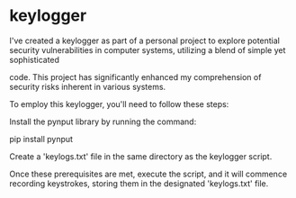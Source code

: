 # keylogger

I've created a keylogger as part of a personal project to explore potential security vulnerabilities in computer systems, utilizing a blend of simple yet sophisticated

code. This project has significantly enhanced my comprehension of security risks inherent in various systems.

To employ this keylogger, you'll need to follow these steps:

Install the pynput library by running the command:

pip install pynput

Create a 'keylogs.txt' file in the same directory as the keylogger script.

Once these prerequisites are met, execute the script, and it will commence recording keystrokes, storing them in the designated 'keylogs.txt' file.

